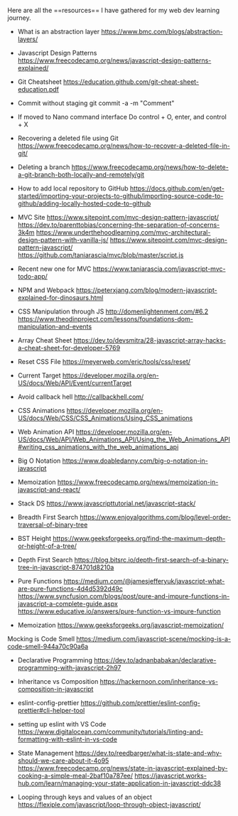 Here are all the ==resources== I have gathered for my web dev learning journey.

- What is an abstraction layer
https://www.bmc.com/blogs/abstraction-layers/

- Javascript Design Patterns
https://www.freecodecamp.org/news/javascript-design-patterns-explained/

- Git Cheatsheet
https://education.github.com/git-cheat-sheet-education.pdf
- Commit without staging
git commit -a -m "Comment"
- If moved to Nano command interface 
Do control + O, enter, and control + X
- Recovering a deleted file using Git
https://www.freecodecamp.org/news/how-to-recover-a-deleted-file-in-git/

- Deleting a branch
https://www.freecodecamp.org/news/how-to-delete-a-git-branch-both-locally-and-remotely/git 

- How to add local repository to GitHub
https://docs.github.com/en/get-started/importing-your-projects-to-github/importing-source-code-to-github/adding-locally-hosted-code-to-github

- MVC Site
https://www.sitepoint.com/mvc-design-pattern-javascript/
https://dev.to/parenttobias/concerning-the-separation-of-concerns-3k4m
https://www.underthehoodlearning.com/mvc-architectural-design-pattern-with-vanilla-js/
https://www.sitepoint.com/mvc-design-pattern-javascript/
https://github.com/taniarascia/mvc/blob/master/script.js
- Recent new one for MVC
https://www.taniarascia.com/javascript-mvc-todo-app/

- NPM and Webpack
https://peterxjang.com/blog/modern-javascript-explained-for-dinosaurs.html

- CSS Manipulation through JS
http://domenlightenment.com/#6.2
https://www.theodinproject.com/lessons/foundations-dom-manipulation-and-events

- Array Cheat Sheet
https://dev.to/devsmitra/28-javascript-array-hacks-a-cheat-sheet-for-developer-5769

- Reset CSS File
https://meyerweb.com/eric/tools/css/reset/

- Current Target
https://developer.mozilla.org/en-US/docs/Web/API/Event/currentTarget

- Avoid callback hell 
http://callbackhell.com/

- CSS Animations
https://developer.mozilla.org/en-US/docs/Web/CSS/CSS_Animations/Using_CSS_animations

- Web Animation API
https://developer.mozilla.org/en-US/docs/Web/API/Web_Animations_API/Using_the_Web_Animations_API#writing_css_animations_with_the_web_animations_api

- Big O Notation
https://www.doabledanny.com/big-o-notation-in-javascript

- Memoization
https://www.freecodecamp.org/news/memoization-in-javascript-and-react/

- Stack DS
https://www.javascripttutorial.net/javascript-stack/
- Breadth First Search
https://www.enjoyalgorithms.com/blog/level-order-traversal-of-binary-tree

- BST Height
https://www.geeksforgeeks.org/find-the-maximum-depth-or-height-of-a-tree/

- Depth First Search
https://blog.bitsrc.io/depth-first-search-of-a-binary-tree-in-javascript-874701d8210a

- Pure Functions
https://medium.com/@jamesjefferyuk/javascript-what-are-pure-functions-4d4d5392d49c
https://www.syncfusion.com/blogs/post/pure-and-impure-functions-in-javascript-a-complete-guide.aspx
https://www.educative.io/answers/pure-function-vs-impure-function

- Memoization
https://www.geeksforgeeks.org/javascript-memoization/

Mocking is Code Smell
https://medium.com/javascript-scene/mocking-is-a-code-smell-944a70c90a6a

- Declarative Programming
https://dev.to/adnanbabakan/declarative-programming-with-javascript-2h97

- Inheritance vs Composition
https://hackernoon.com/inheritance-vs-composition-in-javascript

- eslint-config-prettier
https://github.com/prettier/eslint-config-prettier#cli-helper-tool

- setting up eslint with VS Code
https://www.digitalocean.com/community/tutorials/linting-and-formatting-with-eslint-in-vs-code

- State Management
https://dev.to/reedbarger/what-is-state-and-why-should-we-care-about-it-4o95
https://www.freecodecamp.org/news/state-in-javascript-explained-by-cooking-a-simple-meal-2baf10a787ee/
https://javascript.works-hub.com/learn/managing-your-state-application-in-javascript-ddc38

- Looping through keys and values of an object
https://flexiple.com/javascript/loop-through-object-javascript/